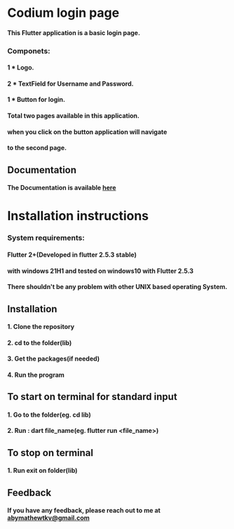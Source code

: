 # Codium login page

#### This Flutter application is a basic login page.
### Componets:

#### 1 * Logo.
#### 2 * TextField for Username and Password.
#### 1 * Button for login.
#### Total two pages available in this  application.
#### when you click on the button application will navigate
#### to  the second page.





## Documentation
#### The Documentation is  available [here](https://flutter.dev/docs)



# Installation instructions
### System requirements:

#### Flutter 2+(Developed  in flutter 2.5.3 stable)
#### with windows 21H1 and tested on windows10 with Flutter 2.5.3
#### There shouldn't be any problem  with other UNIX based operating System.


## Installation

#### 1. Clone the repository
#### 2. cd to the folder(lib)
#### 3. Get the packages(if needed)
#### 4. Run the program


## To start on terminal  for standard input

#### 1. Go  to the folder(eg. cd lib)
#### 2. Run : dart file_name(eg. flutter run <file_name>)

## To stop on terminal

#### 1. Run exit on folder(lib)


## Feedback

#### If you have any feedback, please reach out to me at abymathewtkv@gmail.com